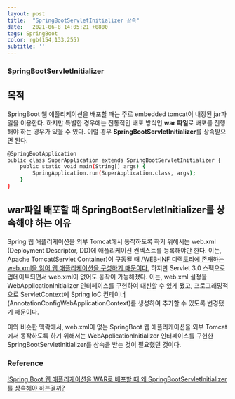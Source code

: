 ```yaml
---
layout: post
title:  "SpringBootServletInitializer 상속"
date:   2021-06-8 14:05:21 +0800
tags: SpringBoot 
color: rgb(154,133,255)
subtitle: ''
---
```


###  SpringBootServletInitializer

## 목적
SpringBoot 웹 애플리케이션을 배포할 때는 주로 embedded tomcat이 내장된 jar파일을 이용한다. 
하지만 특별한 경우에는 전통적인 배포 방식인 **war 파일**로 배포를 진행해야 하는 경우가 있을 수 있다. 
이럴 경우 **SpringBootServletInitializer**를 상속받으면 된다. 

```bash
@SpringBootApplication
public class SuperApplication extends SpringBootServletInitializer {
	public static void main(String[] args) {
		SpringApplication.run(SuperApplication.class, args);
	}
}
```

## war파일 배포할 때 SpringBootServletInitializer를 상속해야 하는 이유
Spring 웹 애플리케이션을 외부 Tomcat에서 동작하도록 하기 위해서는 web.xml (Deployment Descriptor, DD)에 애플리케이션 컨텍스트를 등록해야만 한다. 
이는, Apache Tomcat(Servlet Container)이 구동될 때 <u>/WEB-INF 디렉토리에 존재하는 web.xml을 읽어 웹 애플리케이션을 구성하기 때문이다.</u>
하지만 Servlet 3.0 스펙으로 업데이트되면서 web.xml이 없어도 동작이 가능해졌다. 이는, 
web.xml 설정을 WebApplicationInitializer 인터페이스를 구현하여 대신할 수 있게 됐고, 프로그래밍적으로 ServletContext에 
Spring IoC 컨테이너(AnnotationConfigWebApplicationContext)를 생성하여 추가할 수 있도록 변경됐기 때문이다.

이와 비슷한 맥락에서, web.xml이 없는 SpringBoot 웹 애플리케이션을 외부 Tomcat에서 동작하도록 하기 위해서는 WebApplicationInitializer 인터페이스를 구현한 
SpringBootServletInitializer를 상속을 받는 것이 필요했던 것이다.


### Reference
[!Spring Boot 웹 애플리케이션을 WAR로 배포할 때 왜 SpringBootServletInitializer를 상속해야 하는걸까?](https://medium.com/@SlackBeck/spring-boot-%EC%9B%B9-%EC%95%A0%ED%94%8C%EB%A6%AC%EC%BC%80%EC%9D%B4%EC%85%98%EC%9D%84-war%EB%A1%9C-%EB%B0%B0%ED%8F%AC%ED%95%A0-%EB%95%8C-%EC%99%9C-springbootservletinitializer%EB%A5%BC-%EC%83%81%EC%86%8D%ED%95%B4%EC%95%BC-%ED%95%98%EB%8A%94%EA%B1%B8%EA%B9%8C-a07b6fdfbbde)